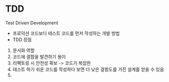 # TDD
Test Driven Development

* 프로덕션 코드보다 테스트 코드를 먼저 작성하는 개발 방법
* TDD 장점
1. 문서화 역할
2. 코드에 결함을 발견하기 용이
3. 리팩토링 시 안전성 확보 -> 코드가 복잡한
4. 테스트 하기 쉬운 코드를 작성하다 보면 더 낮은 결함도를 가진 설계를 얻을 수 있음
5. 